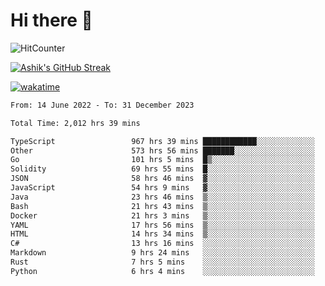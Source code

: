 # Hi there 👋

![HitCounter](https://hits.seeyoufarm.com/api/count/incr/badge.svg?url=https%3A%2F%2Fgithub.com%2Fashrhmn1212%2Fhit-counter)

<!-- ![Contribution Graph](https://github-readme-activity-graph.cyclic.app/graph?username=ashrhmn) -->


<!-- [![Top Langs](https://github-readme-stats.vercel.app/api/top-langs/?username=ashrhmn&layout=compact&theme=synthwave&langs_count=10&card_width=445)](https://github.com/anuraghazra/github-readme-stats) -->

[![Ashik's GitHub Streak](https://github-readme-streak-stats.herokuapp.com/?user=ashrhmn&theme=blood&fire=DD7F1C&background=151515&dates=9f9f9f&border=DD2727)](https://git.io/streak-stats)

<!-- ![Ashik's GitHub stats](https://github-readme-stats.vercel.app/api/?username=ashrhmn&show_icons=true&title_color=fff&icon_color=79ff97&text_color=9f9f9f&bg_color=151515) -->

[![wakatime](https://wakatime.com/badge/user/3df86613-ba63-4631-8e65-0ff18e7becad.svg)](https://wakatime.com/@3df86613-ba63-4631-8e65-0ff18e7becad)

<!--START_SECTION:waka-->

```txt
From: 14 June 2022 - To: 31 December 2023

Total Time: 2,012 hrs 39 mins

TypeScript                 967 hrs 39 mins ████████████░░░░░░░░░░░░░   48.08 %
Other                      573 hrs 56 mins ███████░░░░░░░░░░░░░░░░░░   28.52 %
Go                         101 hrs 5 mins  █▒░░░░░░░░░░░░░░░░░░░░░░░   05.02 %
Solidity                   69 hrs 55 mins  █░░░░░░░░░░░░░░░░░░░░░░░░   03.47 %
JSON                       58 hrs 46 mins  ▓░░░░░░░░░░░░░░░░░░░░░░░░   02.92 %
JavaScript                 54 hrs 9 mins   ▓░░░░░░░░░░░░░░░░░░░░░░░░   02.69 %
Java                       23 hrs 46 mins  ▒░░░░░░░░░░░░░░░░░░░░░░░░   01.18 %
Bash                       21 hrs 43 mins  ▒░░░░░░░░░░░░░░░░░░░░░░░░   01.08 %
Docker                     21 hrs 3 mins   ▒░░░░░░░░░░░░░░░░░░░░░░░░   01.05 %
YAML                       17 hrs 56 mins  ▒░░░░░░░░░░░░░░░░░░░░░░░░   00.89 %
HTML                       14 hrs 34 mins  ▒░░░░░░░░░░░░░░░░░░░░░░░░   00.72 %
C#                         13 hrs 16 mins  ░░░░░░░░░░░░░░░░░░░░░░░░░   00.66 %
Markdown                   9 hrs 24 mins   ░░░░░░░░░░░░░░░░░░░░░░░░░   00.47 %
Rust                       7 hrs 5 mins    ░░░░░░░░░░░░░░░░░░░░░░░░░   00.35 %
Python                     6 hrs 4 mins    ░░░░░░░░░░░░░░░░░░░░░░░░░   00.30 %
```

<!--END_SECTION:waka-->


<!--### Most Used Languages
<img src="https://wakatime.com/share/@ashrhmn/24ecb986-5bf8-4607-af7f-0aab08908d8c.png" />

### Favourite Tools
<img src="https://wakatime.com/share/@ashrhmn/f4e08015-f3bc-460a-9228-95a3ba11c604.png" />-->
